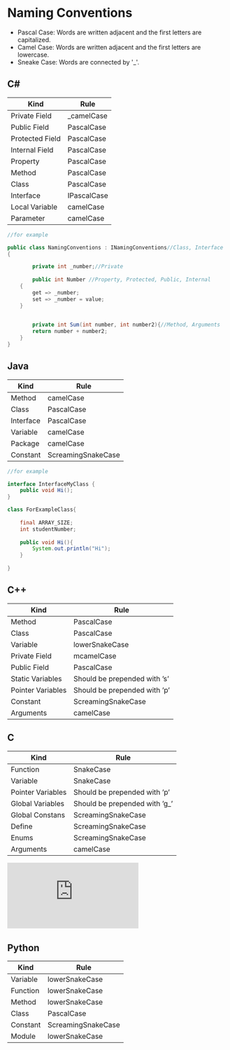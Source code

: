# Naming Conventions
<ul>
	<li>Pascal Case: Words are written adjacent and the first letters are capitalized.</li>
	<li>Camel Case: Words are written adjacent and the first letters are lowercase.</li>
	<li>Sneake Case: Words are connected by '_'.</li>
</ul>


## C#

| Kind  | Rule |
| ------------- | ------------- |
| Private Field  | _camelCase  |
| Public Field  | PascalCase  |
| Protected Field  | PascalCase  |
| Internal Field  | PascalCase  |
| Property  | PascalCase  |
| Method  | PascalCase  |
| Class  | PascalCase  |
| Interface  | IPascalCase  |
| Local Variable  | camelCase  |
| Parameter  | camelCase  |

```c#
//for example

public class NamingConventions : INamingConventions//Class, Interface
{   

    	private int _number;//Private
    
    	public int Number //Property, Protected, Public, Internal
	{
		get => _number;
		set => _number = value;
	}

	
    	private int Sum(int number, int number2){//Method, Arguments
		return number + number2;
	}
}
```


## Java

| Kind  | Rule |
| ------------- | ------------- |
| Method  | camelCase  |
| Class  | PascalCase  |
| Interface  | PascalCase  |
| Variable  | camelCase  |
| Package  | camelCase  |
| Constant  | ScreamingSnakeCase  |

```java
//for example

interface InterfaceMyClass {
    public void Hi();
}

class ForExampleClass{
    
    final ARRAY_SIZE;
    int studentNumber;
    
    public void Hi(){
        System.out.println("Hi");
    }
    
}
```

## C++

| Kind  | Rule |
| ------------- | ------------- |
| Method  | PascalCase  |
| Class  | PascalCase  |
| Variable  | lowerSnakeCase  
| Private Field  | mcamelCase  |
| Public Field  | PascalCase  |
| Static Variables  | Should be prepended with ’s’  |
| Pointer Variables  | Should be prepended with ’p’  |
| Constant  | ScreamingSnakeCase  |
| Arguments  | camelCase  |

## C

| Kind  | Rule |
| ------------- | ------------- |
| Function  | SnakeCase  |
| Variable  | SnakeCase  |
| Pointer Variables  | Should be prepended with ’p’  |
| Global Variables  | Should be prepended with ’g_’  |
| Global Constans  | ScreamingSnakeCase  |
| Define  | ScreamingSnakeCase  |
| Enums  | ScreamingSnakeCase  |
| Arguments  | camelCase  |

![References](https://users.ece.cmu.edu/~eno/coding/CCodingStandard.html#names)&nbsp;




## Python
| Kind  | Rule |
| ------------- | ------------- |
| Variable  | lowerSnakeCase  |
| Function  | lowerSnakeCase  |
| Method  | lowerSnakeCase  |
| Class  | PascalCase  |
| Constant  | ScreamingSnakeCase  |
| Module  | lowerSnakeCase  |


